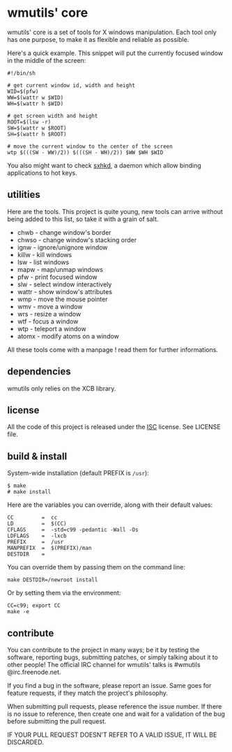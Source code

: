 wmutils' core
=============

wmutils' core is a set of tools for X windows manipulation. Each tool only has
one purpose, to make it as flexible and reliable as possible.

Here's a quick example. This snippet will put the currently focused window in
the middle of the screen:

    #!/bin/sh

    # get current window id, width and height
    WID=$(pfw)
    WW=$(wattr w $WID)
    WH=$(wattr h $WID)

    # get screen width and height
    ROOT=$(lsw -r)
    SW=$(wattr w $ROOT)
    SH=$(wattr h $ROOT)

    # move the current window to the center of the screen
    wtp $(((SW - WW)/2)) $(((SH - WH)/2)) $WW $WH $WID

You also might want to check [sxhkd](https://github.com/baskerville/sxhkd), a
daemon which allow binding applications to hot keys.

utilities
---------

Here are the tools. This project is quite young, new tools can arrive
without being added to this list, so take it with a grain of salt.

* chwb  - change window's border
* chwso - change window's stacking order
* ignw  - ignore/unignore window
* killw - kill windows
* lsw   - list windows
* mapw  - map/unmap windows
* pfw   - print focused window
* slw   - select window interactively
* wattr - show window's attributes
* wmp   - move the mouse pointer
* wmv   - move a window
* wrs   - resize a window
* wtf   - focus a window
* wtp   - teleport a window
* atomx - modify atoms on a window

All these tools come with a manpage ! read them for further informations.

dependencies
------------

wmutils only relies on the XCB library.

license
-------

All the code of this project is released under the
[ISC](http://www.openbsd.org/policy.html) license. See LICENSE file.

build & install
---------------

System-wide installation (default PREFIX is `/usr`):

    $ make
    # make install

Here are the variables you can override, along with their default values:

    CC         =  cc
    LD         =  $(CC)
    CFLAGS     =  -std=c99 -pedantic -Wall -Os
    LDFLAGS    =  -lxcb
    PREFIX     =  /usr
    MANPREFIX  =  $(PREFIX)/man
    DESTDIR    =

You can override them by passing them on the command line:

    make DESTDIR=/newroot install

Or by setting them via the environment:

    CC=c99; export CC
    make -e

contribute
----------

You can contribute to the project in many ways; be it by testing the software,
reporting bugs, submitting patches, or simply talking about it to other
people!
The official IRC channel for wmutils' talks is #wmutils @irc.freenode.net.

If you find a bug in the software, please report an issue. Same goes for
feature requests, if they match the project's philosophy.

When submitting pull requests, please reference the issue number. If there is
no issue to reference, then create one and wait for a validation of the bug
before submitting the pull request.

IF YOUR PULL REQUEST DOESN'T REFER TO A VALID ISSUE, IT WILL BE DISCARDED.
